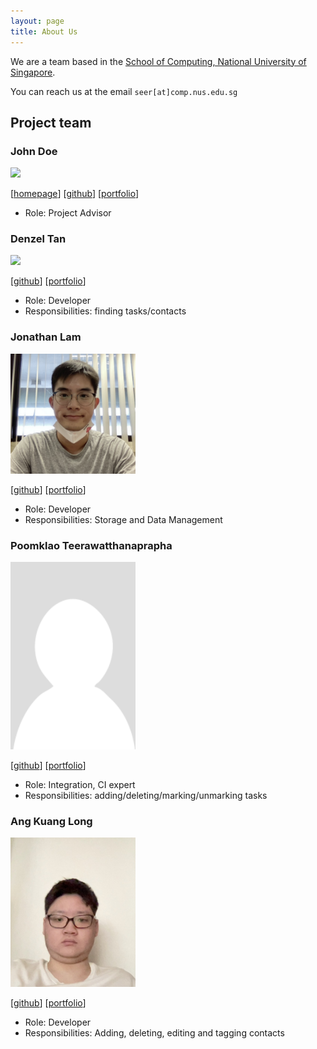 ```yaml
---
layout: page
title: About Us
---
```


We are a team based in the [School of Computing, National University of Singapore](http://www.comp.nus.edu.sg).

You can reach us at the email `seer[at]comp.nus.edu.sg`

## Project team

### John Doe

<img src="images/johndoe.png" width="200px">

[[homepage](http://www.comp.nus.edu.sg/~damithch)]
[[github](https://github.com/johndoe)]
[[portfolio](team/johndoe.md)]

* Role: Project Advisor

### Denzel Tan

<img src="images/denzel.png" width="200px">

[[github](http://github.com/danzzzerl)]
[[portfolio](team/danzzzerl.md)]

* Role: Developer
* Responsibilities: finding tasks/contacts

### Jonathan Lam

<img src="images/jonlamy.png" width="200px">

[[github](http://github.com/JonLamy)]
[[portfolio](team/jonlamy.md)]

* Role: Developer
* Responsibilities: Storage and Data Management

### Poomklao Teerawatthanaprapha

<img src="images/parnikkapore.png" width="200px">

[[github](http://github.com/parnikkapore)]
[[portfolio](team/parnikkapore.md)]

* Role: Integration, CI expert
* Responsibilities: adding/deleting/marking/unmarking tasks

### Ang Kuang Long

<img src="images/angkl0.png" width="200px">

[[github](http://github.com/angkl0)]
[[portfolio](team/angkl0.md)]

* Role: Developer
* Responsibilities: Adding, deleting, editing and tagging contacts
